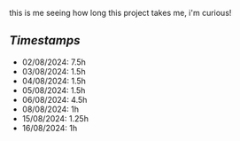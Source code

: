 this is me seeing how long this project takes me, i'm curious!

## _Timestamps_
- 02/08/2024: 7.5h
- 03/08/2024: 1.5h
- 04/08/2024: 1.5h
- 05/08/2024: 1.5h
- 06/08/2024: 4.5h
- 08/08/2024: 1h
- 15/08/2024: 1.25h
- 16/08/2024: 1h